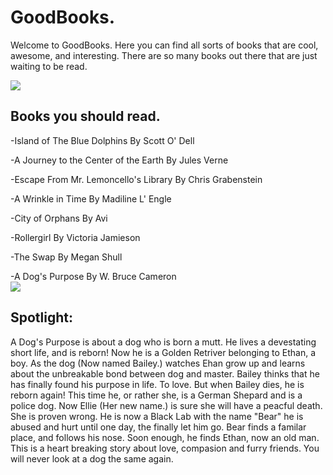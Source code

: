 <body>
<h1> GoodBooks.
</h1>
<p> Welcome to GoodBooks.  Here you can find all sorts of books that are cool, awesome, and interesting.  There are so many books out there that are just waiting to be read.
</p>
<img src="http://bestanimations.com/Books/pretty-book-bench-nature-water-outdoors-animated-gif.gif">
<br/>
<h2> Books you should read.
</h2>
<p> -Island of The Blue Dolphins By Scott O' Dell
</p>
<p> -A Journey to the Center of the Earth By Jules Verne
</p>
<p> -Escape From Mr. Lemoncello's Library By Chris Grabenstein
<p/>
<p> -A Wrinkle in Time By Madiline L' Engle
</p>
<p> -City of Orphans By Avi
<p/>
<p> -Rollergirl By Victoria Jamieson
<p/>
<p> -The Swap By Megan Shull
<p/>
<p> -A Dog's Purpose By W. Bruce Cameron
<br/>
<img src="http://bestanimations.com/Books/page-turning-book-animation-2.gif">
<br/>
<h2> Spotlight:
</h2>
<p> A Dog's Purpose is about a dog who is born a mutt.  He lives a devestating short life, and is reborn!  Now he is a Golden Retriver belonging to Ethan, a boy.  As the dog (Now named Bailey.) watches Ehan grow up and learns about the unbreakable bond between dog and master.  Bailey thinks that he has finally found his purpose in life.  To love.  But when Bailey dies, he is reborn again!  This time he, or rather she, is a German Shepard and is a police dog.  Now Ellie (Her new name.) is sure she will have a peacful death.   She is proven wrong.  He is now a Black Lab with the name "Bear" he is abused and hurt until one day, the finally let him go.  Bear finds a familar place, and follows his nose.  Soon enough, he finds Ethan, now an old man. This is a heart breaking story about love, compasion and furry friends.  You will never look at a dog the same again.

